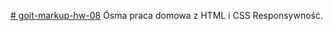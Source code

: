 [# goit-markup-hw-08](https://rafalgalecki.github.io/goit-markup-hw-07/)
Ósma praca domowa z HTML i CSS
Responsywność.
